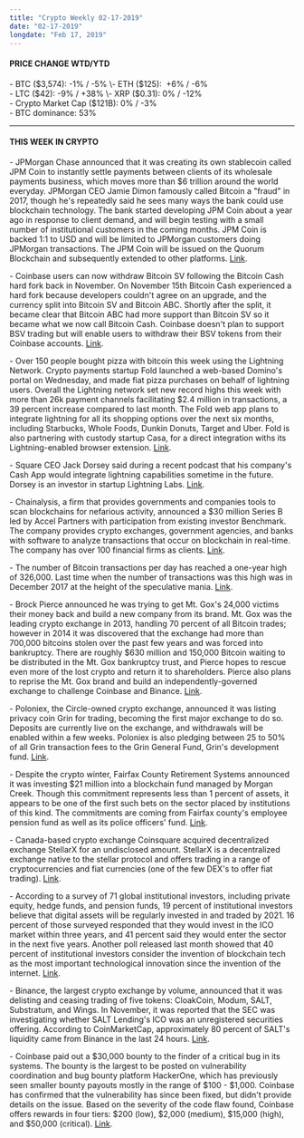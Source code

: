 ```yaml
---
title: "Crypto Weekly 02-17-2019"
date: "02-17-2019"
longdate: "Feb 17, 2019"
---
```


#### **PRICE CHANGE WTD/YTD**

\- BTC ($3,574): -1% / -5%  
\- ETH ($125):  +6% / -6%  
\- LTC ($42): -9% / +38%  
\- XRP ($0.31): 0% / -12%  
\- Crypto Market Cap ($121B): 0% / -3%  
\- BTC dominance: 53%



---

#### **THIS WEEK IN CRYPTO**

\- JPMorgan Chase announced that it was creating its own stablecoin called JPM Coin to instantly settle payments between clients of its wholesale payments business, which moves more than $6 trillion around the world everyday. JPMorgan CEO Jamie Dimon famously called Bitcoin a "fraud" in 2017, though he's repeatedly said he sees many ways the bank could use blockchain technology. The bank started developing JPM Coin about a year ago in response to client demand, and will begin testing with a small number of institutional customers in the coming months. JPM Coin is backed 1:1 to USD and will be limited to JPMorgan customers doing JPMorgan transactions. The JPM Coin will be issued on the Quorum Blockchain and subsequently extended to other platforms. [Link](https://www.cnbc.com/2019/02/13/jp-morgan-is-rolling-out-the-first-us-bank-backed-cryptocurrency-to-transform-payments--.html).   


\- Coinbase users can now withdraw Bitcoin SV following the Bitcoin Cash hard fork back in November. On November 15th Bitcoin Cash experienced a hard fork because developers couldn't agree on an upgrade, and the currency split into Bitcoin SV and Bitcoin ABC. Shortly after the split, it became clear that Bitcoin ABC had more support than Bitcoin SV so it became what we now call Bitcoin Cash. Coinbase doesn't plan to support BSV trading but will enable users to withdraw their BSV tokens from their Coinbase accounts. [Link](https://techcrunch.com/2019/02/15/coinbase-users-can-now-withdraw-bitcoin-sv-following-bch-fork/).   


\- Over 150 people bought pizza with bitcoin this week using the Lightning Network. Crypto payments startup Fold launched a web-based Domino's portal on Wednesday, and made fiat pizza purchases on behalf of lightning users. Overall the Lightning network set new record highs this week with more than 26k payment channels facilitating $2.4 million in transactions, a 39 percent increase compared to last month. The Fold web app plans to integrate lightning for all its shopping options over the next six months, including Starbucks, Whole Foods, Dunkin Donuts, Target and Uber. Fold is also partnering with custody startup Casa, for a direct integration withs its Lightning-enabled browser extension. [Link](https://www.coindesk.com/pizza-lightning-bitcoin).   


\- Square CEO Jack Dorsey said during a recent podcast that his company's Cash App would integrate lightning capabilities sometime in the future. Dorsey is an investor in startup Lightning Labs. [Link](https://www.coindesk.com/square-bitcoin-jack-dorsey-lightning-cash-app).   


\- Chainalysis, a firm that provides governments and companies tools to scan blockchains for nefarious activity, announced a $30 million Series B led by Accel Partners with participation from existing investor Benchmark. The company provides crypto exchanges, government agencies, and banks with software to analyze transactions that occur on blockchain in real-time. The company has over 100 financial firms as clients. [Link](https://www.theblockcrypto.com/2019/02/12/chainalysis-scores-30-million-to-expand-into-u-k-with-new-research-and-development-lab/).   


\- The number of Bitcoin transactions per day has reached a one-year high of 326,000. Last time when the number of transactions was this high was in December 2017 at the height of the speculative mania. [Link](https://www.theblockcrypto.com/tiny/number-of-bitcoin-transactions-and-outputs-reaches-yearly-highs/).   


\- Brock Pierce announced he was trying to get Mt. Gox's 24,000 victims their money back and build a new company from its brand. Mt. Gox was the leading crypto exchange in 2013, handling 70 percent of all Bitcoin trades; however in 2014 it was discovered that the exchange had more than 700,000 bitcoins stolen over the past few years and was forced into bankruptcy. There are roughly $630 million and 150,000 Bitcoin waiting to be distributed in the Mt. Gox bankruptcy trust, and Pierce hopes to rescue even more of the lost crypto and return it to shareholders. Pierce also plans to reprise the Mt. Gox brand and build an independently-governed exchange to challenge Coinbase and Binance. [Link](https://techcrunch.com/2019/02/06/the-plot-to-revive-mt-gox-and-repay-victims-bitcoin/).   


\- Poloniex, the Circle-owned crypto exchange, announced it was listing privacy coin Grin for trading, becoming the first major exchange to do so. Deposits are currently live on the exchange, and withdrawals will be enabled within a few weeks. Poloniex is also pledging between 25 to 50% of all Grin transaction fees to the Grin General Fund, Grin's development fund. [Link](https://medium.com/circle-blog/poloniex-lists-grin-commits-to-share-transaction-fees-for-1-year-9163a3d9fb22).   


\- Despite the crypto winter, Fairfax County Retirement Systems announced it was investing $21 million into a blockchain fund managed by Morgan Creek. Though this commitment represents less than 1 percent of assets, it appears to be one of the first such bets on the sector placed by institutions of this kind. The commitments are coming from Fairfax county's employee pension fund as well as its police officers' fund. [Link](https://www.coindesk.com/fairfax-county-invests-total-of-21-million-in-blockchain-vc-fund).   


\- Canada-based crypto exchange Coinsquare acquired decentralized exchange StellarX for an undisclosed amount. StellarX is a decentralized exchange native to the stellar protocol and offers trading in a range of cryptocurrencies and fiat currencies (one of the few DEX's to offer fiat trading). [Link](https://www.coindesk.com/coinsquare-acquires-decentralized-cryptocurrency-exchange-stellarx).   


\- According to a survey of 71 global institutional investors, including private equity, hedge funds, and pension funds, 19 percent of institutional investors believe that digital assets will be regularly invested in and traded by 2021. 16 percent of those surveyed responded that they would invest in the ICO market within three years, and 41 percent said they would enter the sector in the next five years. Another poll released last month showed that 40 percent of institutional investors consider the invention of blockchain tech as the most important technological innovation since the invention of the internet. [Link](https://cointelegraph.com/news/survey-41-of-institutional-investors-to-invest-in-icos-within-five-years).   


\- Binance, the largest crypto exchange by volume, announced that it was delisting and ceasing trading of five tokens: CloakCoin, Modum, SALT, Substratum, and Wings. In November, it was reported that the SEC was investigating whether SALT Lending's ICO was an unregistered securities offering. According to CoinMarketCap, approximately 80 percent of SALT's liquidity came from Binance in the last 24 hours. [Link](https://www.theblockcrypto.com/tiny/binance-delists-five-projects-including-salt-lending/).   


\- Coinbase paid out a $30,000 bounty to the finder of a critical bug in its systems. The bounty is the largest to be posted on vulnerability coordination and bug bounty platform HackerOne, which has previously seen smaller bounty payouts mostly in the range of $100 - $1,000. Coinbase has confirmed that the vulnerability has since been fixed, but didn't provide details on the issue. Based on the severity of the code flaw found, Coinbase offers rewards in four tiers: $200 (low), $2,000 (medium), $15,000 (high), and $50,000 (critical). [Link](https://www.coindesk.com/coinbase-just-paid-a-30k-bounty-for-the-discovery-of-critical-bug).